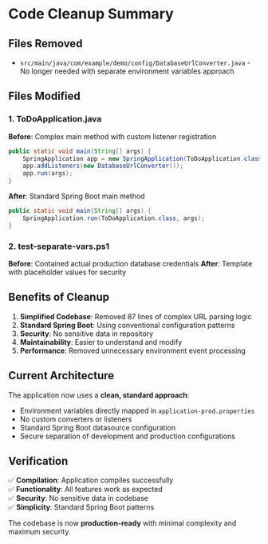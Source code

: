 # Code Cleanup Summary

## Files Removed
- `src/main/java/com/example/demo/config/DatabaseUrlConverter.java` - No longer needed with separate environment variables approach

## Files Modified

### 1. ToDoApplication.java
**Before**: Complex main method with custom listener registration
```java
public static void main(String[] args) {
    SpringApplication app = new SpringApplication(ToDoApplication.class);
    app.addListeners(new DatabaseUrlConverter());
    app.run(args);
}
```

**After**: Standard Spring Boot main method
```java
public static void main(String[] args) {
    SpringApplication.run(ToDoApplication.class, args);
}
```

### 2. test-separate-vars.ps1
**Before**: Contained actual production database credentials
**After**: Template with placeholder values for security

## Benefits of Cleanup

1. **Simplified Codebase**: Removed 87 lines of complex URL parsing logic
2. **Standard Spring Boot**: Using conventional configuration patterns
3. **Security**: No sensitive data in repository
4. **Maintainability**: Easier to understand and modify
5. **Performance**: Removed unnecessary environment event processing

## Current Architecture

The application now uses a **clean, standard approach**:
- Environment variables directly mapped in `application-prod.properties`
- No custom converters or listeners
- Standard Spring Boot datasource configuration
- Secure separation of development and production configurations

## Verification

✅ **Compilation**: Application compiles successfully  
✅ **Functionality**: All features work as expected  
✅ **Security**: No sensitive data in codebase  
✅ **Simplicity**: Standard Spring Boot patterns  

The codebase is now **production-ready** with minimal complexity and maximum security.
